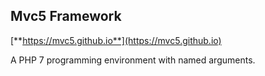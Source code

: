 ## Mvc5 Framework
[**https://mvc5.github.io**](https://mvc5.github.io)

A PHP 7 programming environment with named arguments.  

